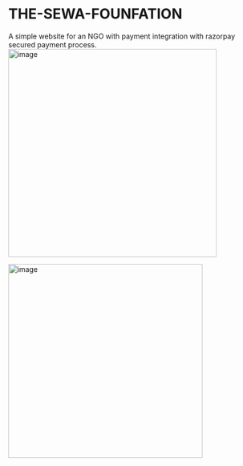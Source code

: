# THE-SEWA-FOUNFATION
A simple website for an NGO with payment integration with razorpay 
secured payment process.
<img width="415" alt="image" src="https://user-images.githubusercontent.com/64610291/153633321-593974a6-8b3e-412a-bee2-ca5fc4b5ad88.png">

<p>
<img width="387" alt="image" src="https://user-images.githubusercontent.com/64610291/153633512-82ee346f-50ec-4ffb-8fb8-591d744f6a4a.png">
</p>
